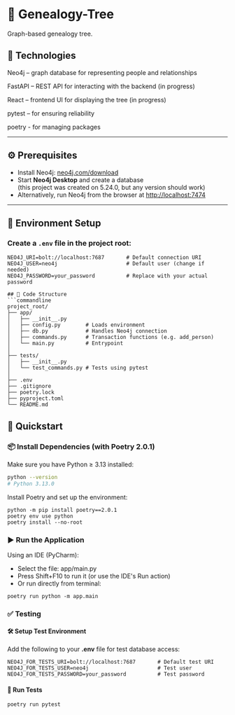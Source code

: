# 🌳 Genealogy-Tree

Graph-based genealogy tree.

## 🧠 Technologies
Neo4j – graph database for representing people and relationships

FastAPI – REST API for interacting with the backend (in progress)

React – frontend UI for displaying the tree (in progress)

pytest – for ensuring reliability

poetry - for managing packages

---

## ⚙️ Prerequisites
- Install Neo4j: [neo4j.com/download](https://neo4j.com/download/)
- Start **Neo4j Desktop** and create a database  
  (this project was created on 5.24.0, but any version should work)
- Alternatively, run Neo4j from the browser at [http://localhost:7474](http://localhost:7474)

---

## 🧪 Environment Setup

### Create a `.env` file in the **project root**:

   ```env
   NEO4J_URI=bolt://localhost:7687       # Default connection URI
   NEO4J_USER=neo4j                      # Default user (change if needed)
   NEO4J_PASSWORD=your_password          # Replace with your actual password

## 📁 Code Structure
```commandline
project_root/
├── app/
│   ├── __init__.py
│   ├── config.py        # Loads environment
│   ├── db.py            # Handles Neo4j connection
│   ├── commands.py      # Transaction functions (e.g. add_person)
│   └── main.py          # Entrypoint
│
├── tests/
│   ├── __init__.py
│   └── test_commands.py # Tests using pytest
│
├── .env
├── .gitignore
├── poetry.lock
├── pyproject.toml
└── README.md
```

## 🚀 Quickstart

### 📦 Install Dependencies (with Poetry 2.0.1)

Make sure you have Python ≥ 3.13 installed:

```bash
python --version
# Python 3.13.0
```

Install Poetry and set up the environment:
```commandline
python -m pip install poetry==2.0.1
poetry env use python
poetry install --no-root
```

### ▶️ Run the Application
Using an IDE (PyCharm):
- Select the file: app/main.py
- Press Shift+F10 to run it (or use the IDE's Run action)
- Or run directly from terminal:
```commandline
poetry run python -m app.main
```

### ✅ Testing
#### 🛠️ Setup Test Environment
Add the following to your **.env** file for test database access:
```env
NEO4J_FOR_TESTS_URI=bolt://localhost:7687       # Default test URI
NEO4J_FOR_TESTS_USER=neo4j                      # Test user
NEO4J_FOR_TESTS_PASSWORD=your_password          # Test password
```

#### 🧪 Run Tests
```commandline
poetry run pytest
```